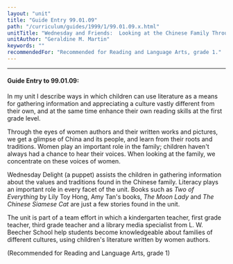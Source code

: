 ```yaml
---
layout: "unit"
title: "Guide Entry 99.01.09"
path: "/curriculum/guides/1999/1/99.01.09.x.html"
unitTitle: "Wednesday and Friends:  Looking at the Chinese Family Through the Eyes of Women Authors"
unitAuthor: "Geraldine M. Martin"
keywords: ""
recommendedFor: "Recommended for Reading and Language Arts, grade 1."
---
```

<body>
<hr/>
<h4>
Guide Entry to 99.01.09:
</h4>
<p>In my unit I describe ways in which children can use literature as a means for gathering information and appreciating a culture vastly different from their own, and at the same time enhance their own reading skills at the first grade level.</p>
<p>
Through the eyes of women authors and their written works and pictures, we get a glimpse of China and its people, and learn from their roots and traditions. Women play an important role in the family; children haven't always had a chance to hear their voices.  When looking at the family, we concentrate on these voices of women.
</p>
<p>
Wednesday Delight (a puppet) assists the children in gathering information about the values and traditions found in the Chinese family.  Literacy plays an important role in every facet of the unit.  Books such as
<i>
Two of Everything
</i>
by Lily Toy Hong, Amy Tan's books,
<i>
The Moon Lady
</i>
and
<i>
The Chinese Siamese Cat
</i>
are just a few stories found in the unit.
</p>
<p>
The unit is part of a team effort in which a kindergarten teacher, first grade teacher, third grade teacher and a library media specialist from L. W. Beecher School help students become knowledgeable about families of different cultures, using children's literature written by women authors.
</p>
<p>
(Recommended for Reading and Language Arts, grade 1)
</p>
</body>
